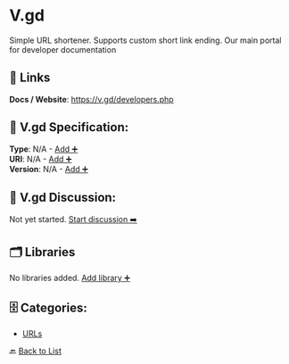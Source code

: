 # V.gd

Simple URL shortener.  Supports custom short link ending.  Our main portal for developer documentation

##  🔗 Links
**Docs / Website**: https://v.gd/developers.php

## 🧬 V.gd Specification:
**Type**: N/A - [Add ➕](https://github.com/apis-list/apis-list/edit/main/apis.yaml#L21373)  
**URI**: N/A - [Add ➕](https://github.com/apis-list/apis-list/edit/main/apis.yaml#L21373)  
**Version**: N/A - [Add ➕](https://github.com/apis-list/apis-list/edit/main/apis.yaml#L21373)

## 💬 V.gd Discussion:
Not yet started. [Start discussion ➡️](https://github.com/apis-list/apis-list/discussions/new)

## 🗂️ Libraries

No libraries added. [Add library ➕](https://github.com/apis-list/apis-list/edit/main/apis.yaml#L21373)    


## 🗄️ Categories:
- [URLs](https://github.com/apis-list/apis-list#urls-)

🔙  [Back to List](https://github.com/apis-list/apis-list)
